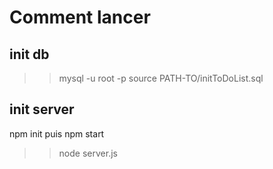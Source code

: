 # Comment lancer

## init db

>>mysql -u root -p
>>source PATH-TO/initToDoList.sql

## init server

npm init puis npm start
>>node server.js
